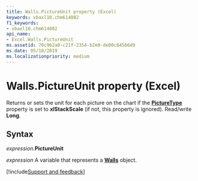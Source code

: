 ```yaml
---
title: Walls.PictureUnit property (Excel)
keywords: vbaxl10.chm614082
f1_keywords:
- vbaxl10.chm614082
api_name:
- Excel.Walls.PictureUnit
ms.assetid: 70c962a0-c21f-2354-b2e0-de00c84566d9
ms.date: 05/18/2019
ms.localizationpriority: medium
---
```



# Walls.PictureUnit property (Excel)

Returns or sets the unit for each picture on the chart if the **[PictureType](Excel.Walls.PictureType.md)** property is set to **xlStackScale** (if not, this property is ignored). Read/write **Long**.


## Syntax

_expression_.**PictureUnit**

_expression_ A variable that represents a **[Walls](Excel.Walls(object).md)** object.




[!include[Support and feedback](~/includes/feedback-boilerplate.md)]